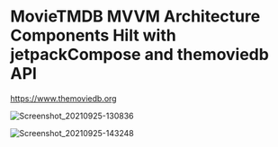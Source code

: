 # MovieTMDB MVVM Architecture Components Hilt with jetpackCompose and themoviedb API
https://www.themoviedb.org

![Screenshot_20210925-130836](https://user-images.githubusercontent.com/14892574/134773487-62b8a028-525f-42c5-a083-73423e87640f.png)

![Screenshot_20210925-143248](https://user-images.githubusercontent.com/14892574/134773498-a9a03bd7-7824-492f-9243-c51b8bbed9f4.png)
